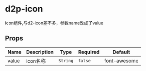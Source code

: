 # d2p-icon

icon组件,与d2-icon差不多，参数name改成了value

## Props

<!-- @vuese:d2p-icon:props:start -->
|Name|Description|Type|Required|Default|
|---|---|---|---|---|
|value|icon名称|`String`|`false`|font-awesome|

<!-- @vuese:d2p-icon:props:end -->


